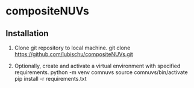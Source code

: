 # compositeNUVs

## Installation
1. Clone git repository to local machine.
  git clone https://github.com/lubischu/compositeNUVs.git

2. Optionally, create and activate a virtual environment with specified requirements.
  python -m venv comnuvs
  source comnuvs/bin/activate
  pip install -r requirements.txt
